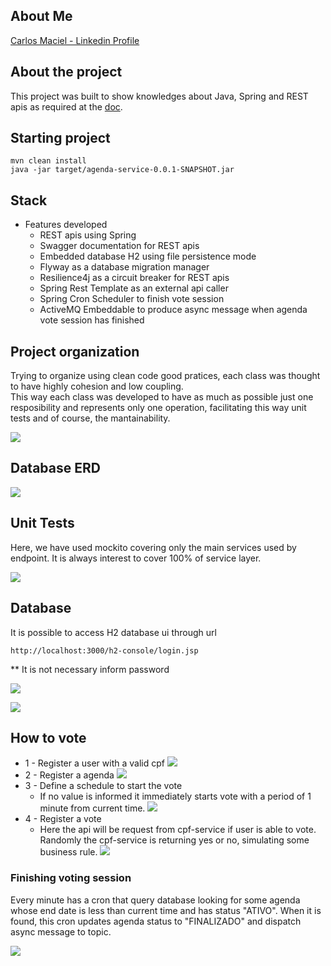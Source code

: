 ## About Me
[Carlos Maciel - Linkedin Profile](https://www.linkedin.com/in/carloshfmaciel/)

## About the project

This project was built to show knowledges about Java, Spring and REST apis as required at the [doc](docs/Desafio_Back.pdf).

## Starting project

```
mvn clean install
java -jar target/agenda-service-0.0.1-SNAPSHOT.jar
```

## Stack

- Features developed
  - REST apis using Spring
  - Swagger documentation for REST apis
  - Embedded database H2 using file persistence mode
  - Flyway as a database migration manager
  - Resilience4j as a circuit breaker for REST apis
  - Spring Rest Template as an external api caller
  - Spring Cron Scheduler to finish vote session
  - ActiveMQ Embeddable to produce async message when agenda vote session has finished

## Project organization

Trying to organize using clean code good pratices, each class was thought to have highly cohesion and low coupling.<br>
This way each class was developed to have as much as possible just one resposibility and represents only one operation, facilitating this way unit tests and of course, the mantainability. 

![](docs/screenshots/0001.jpg)

## Database ERD

![](docs/screenshots/0002.jpg)

## Unit Tests

Here, we have used mockito covering only the main services used by endpoint. It is always interest to cover 100% of service layer.

![](docs/screenshots/0003.jpg)


## Database

It is possible to access H2 database ui through url
```
http://localhost:3000/h2-console/login.jsp
```

** It is not necessary inform password

![](docs/screenshots/0004.jpg)

![](docs/screenshots/0005.jpg)

## How to vote

- 1 - Register a user with a valid cpf
![](docs/screenshots/0007.jpg)
- 2 - Register a agenda
![](docs/screenshots/0008.jpg)
- 3 - Define a schedule to start the vote
  - If no value is informed it immediately starts vote with a period of 1 minute from current time.
![](docs/screenshots/0009.jpg)
- 4 - Register a vote
  - Here the api will be request from cpf-service if user is able to vote. Randomly the cpf-service is returning yes or no, simulating some business rule. 
![](docs/screenshots/0010.jpg)

### Finishing voting session

Every minute has a cron that query database looking for some agenda whose end date is less than current time and has status "ATIVO".
When it is found, this cron updates agenda status to "FINALIZADO" and dispatch async message to topic.

![](docs/screenshots/0006.jpg)

